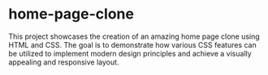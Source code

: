 # home-page-clone

This project showcases the creation of an amazing home page clone using HTML and CSS. The goal is to demonstrate how various CSS features can be utilized to implement modern design principles and achieve a visually appealing and responsive layout. 
